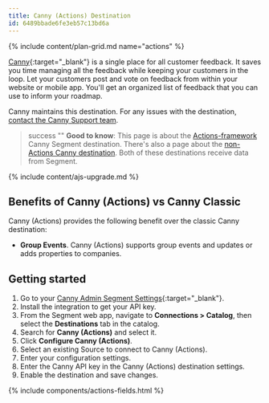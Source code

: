 ```yaml
---
title: Canny (Actions) Destination
id: 6489bbade6fe3eb57c13bd6a
---
```


{% include content/plan-grid.md name="actions" %}

[Canny](https://canny.io?utm_source=segmentio&utm_medium=docs&utm_campaign=partners){:target="\_blank"} is a single place for all customer feedback. It saves you time managing all the feedback while keeping your customers in the loop. Let your customers post and vote on feedback from within your website or mobile app. You'll get an organized list of feedback that you can use to inform your roadmap.

Canny maintains this destination. For any issues with the destination, [contact the Canny Support team](mailto:segment-help@canny.io).

> success ""
> **Good to know**: This page is about the [Actions-framework](/docs/connections/destinations/actions/) Canny Segment destination. There's also a page about the [non-Actions Canny destination](/docs/connections/destinations/catalog/canny/). Both of these destinations receive data from Segment.

{% include content/ajs-upgrade.md %}

## Benefits of Canny (Actions) vs Canny Classic

Canny (Actions) provides the following benefit over the classic Canny destination:
- **Group Events**. Canny (Actions) supports group events and updates or adds properties to companies.

## Getting started

1. Go to your [Canny Admin Segment Settings](https://canny.io/redirect?to=%2Fadmin%2Fsettings%2Fsegment){:target="\_blank"}.
2. Install the integration to get your API key.
3. From the Segment web app, navigate to **Connections > Catalog**, then select the **Destinations** tab in the catalog.
4. Search for **Canny (Actions)** and select it.
5. Click **Configure Canny (Actions)**.
6. Select an existing Source to connect to Canny (Actions).
7. Enter your configuration settings.
8. Enter the Canny API key in the Canny (Actions) destination settings.
9. Enable the destination and save changes.

{% include components/actions-fields.html %}

